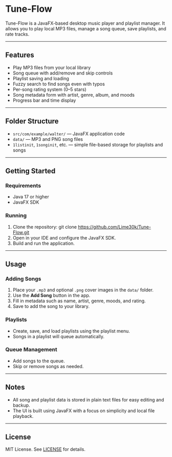 # Tune-Flow

Tune-Flow is a JavaFX-based desktop music player and playlist manager. It allows you to play local MP3 files, manage a song queue, save playlists, and rate tracks.

---

## Features

- Play MP3 files from your local library
- Song queue with add/remove and skip controls
- Playlist saving and loading
- Fuzzy search to find songs even with typos
- Per-song rating system (0–5 stars)
- Song metadata form with artist, genre, album, and moods
- Progress bar and time display

---

## Folder Structure

- `src/com/example/walter/` — JavaFX application code
- `data/` — MP3 and PNG song files
- `1listinit`, `1songinit`, etc. — simple file-based storage for playlists and songs

---

## Getting Started

### Requirements

- Java 17 or higher
- JavaFX SDK

### Running

1. Clone the repository:
git clone https://github.com/Lime30k/Tune-Flow.git
2. Open in your IDE and configure the JavaFX SDK.
3. Build and run the application.

---

## Usage

### Adding Songs

1. Place your `.mp3` and optional `.png` cover images in the `data/` folder.
2. Use the **Add Song** button in the app.
3. Fill in metadata such as name, artist, genre, moods, and rating.
4. Save to add the song to your library.

### Playlists

- Create, save, and load playlists using the playlist menu.
- Songs in a playlist will queue automatically.

### Queue Management

- Add songs to the queue.
- Skip or remove songs as needed.

---

## Notes

- All song and playlist data is stored in plain text files for easy editing and backup.
- The UI is built using JavaFX with a focus on simplicity and local file playback.

---

## License

MIT License. See [LICENSE](LICENSE) for details.

